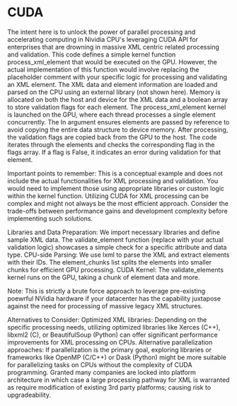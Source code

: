 # CUDA
The intent here is to unlock the power of parallel processing and accelerating computing in Nividia CPU's leveraging CUDA API for enterprises that are drowning in massive XML centric related processing and validation. 
This code defines a simple kernel function process_xml_element that would be executed on the GPU. 
However, the actual implementation of this function would involve replacing the placeholder comment with your specific logic for processing and validating an XML element.
The XML data and element information are loaded and parsed on the CPU using an external library (not shown here).
Memory is allocated on both the host and device for the XML data and a boolean array to store validation flags for each element.
The process_xml_element kernel is launched on the GPU, where each thread processes a single element concurrently. 
The In argument ensures elements are passed by reference to avoid copying the entire data structure to device memory.
After processing, the validation flags are copied back from the GPU to the host.
The code iterates through the elements and checks the corresponding flag in the flags array. 
If a flag is False, it indicates an error during validation for that element.

Important points to remember:
This is a conceptual example and does not include the actual functionalities for XML processing and validation. 
You would need to implement those using appropriate libraries or custom logic within the kernel function.
Utilizing CUDA for XML processing can be complex and might not always be the most efficient approach. 
Consider the trade-offs between performance gains and development complexity before implementing such solutions.

Libraries and Data Preparation: We import necessary libraries and define sample XML data. The validate_element function (replace with your actual validation logic) showcases a simple check for a specific attribute and data type.
CPU-side Parsing: We use lxml to parse the XML and extract elements with their IDs. The element_chunks list splits the elements into smaller chunks for efficient GPU processing.
CUDA Kernel: The validate_elements kernel runs on the GPU, taking a chunk of element data and more.

Note: This is strictly a brute force approach to leverage pre-existing poewrful NVidia hardware if your datacenter has the capability juxtapose against the need for processing of massive legacy XML structures. 

Alternatives to Consider:
Optimized XML libraries: Depending on the specific processing needs, utilizing optimized libraries like Xerces (C++), libxml2 (C), or BeautifulSoup (Python) can offer significant performance improvements for XML processing on CPUs.
Alternative parallelization approaches: If parallelization is the primary goal, exploring libraries or frameworks like OpenMP (C/C++) or Dask (Python) might be more suitable for parallelizing tasks on CPUs without the complexity of CUDA programming. 
Granted many companies are locked into platform architecture in which case a large processing pathway for XML is warranted as require modification of existing 3rd party platforms; causing risk to upgradeability. 
